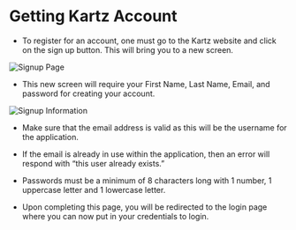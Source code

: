 # Getting Kartz Account

* To register for an account, one must go to the Kartz website and click on the sign up button. This will bring you to a new screen.

![Signup Page](https://github.com/meyer3cj/Group82021/blob/userGuide/UserGuide/Images/signupPage.png)

* This new screen will require your First Name, Last Name, Email, and password for creating your account.  

![Signup Information](https://github.com/meyer3cj/Group82021/blob/userGuide/UserGuide/Images/signupInfo.png)

* Make sure that the email address is valid as this will be the username for the application. 

* If the email is already in use within the application, then an error will respond with “this user already exists.”  

* Passwords must be a minimum of 8 characters long with 1 number, 1 uppercase letter and 1 lowercase letter.  

* Upon completing this page, you will be redirected to the login page where you can now put in your credentials to login.  